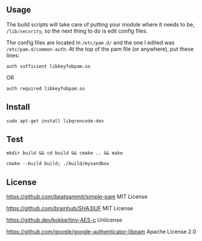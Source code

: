 ## Usage

The build scripts will take care of putting your module where it needs to be, `/lib/security`, so the next thing to do is edit config files.

The config files are located in `/etc/pam.d/` and the one I edited was `/etc/pam.d/common-auth`. At the top of the pam file (or anywhere), put these lines:

```
auth sufficient libkeyfobpam.so
```
OR
```
auth required libkeyfobpam.so
```

## Install

```
sudo apt-get install libqrencode-dev
```

## Test

```
mkdir build && cd build && cmake .. && make

cmake --build build; ./build/mysandbox
```

## License

https://github.com/beatgammit/simple-pam MIT License

https://github.com/brainhub/SHA3IUF MIT License

https://github.dev/kokke/tiny-AES-c Unlicense

https://github.com/google/google-authenticator-libpam Apache License 2.0
